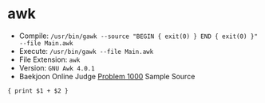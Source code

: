# awk

* Compile: `/usr/bin/gawk --source "BEGIN { exit(0) } END { exit(0) }" --file Main.awk`
* Execute: `/usr/bin/gawk --file Main.awk`
* File Extension: `awk`
* Version: `GNU Awk 4.0.1`
* Baekjoon Online Judge [Problem 1000](https://www.acmicpc.net/problem/1000) Sample Source
````
{ print $1 + $2 }
````


